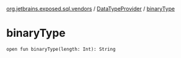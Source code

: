 [org.jetbrains.exposed.sql.vendors](../index.md) / [DataTypeProvider](index.md) / [binaryType](.)

# binaryType

`open fun binaryType(length: Int): String`